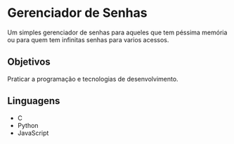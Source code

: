 # Gerenciador de Senhas
Um simples gerenciador de senhas para aqueles que tem péssima memória ou para quem tem infinitas senhas para varios acessos.
## Objetivos
Praticar a programação e tecnologias de desenvolvimento.
## Linguagens
* C
* Python
* JavaScript
